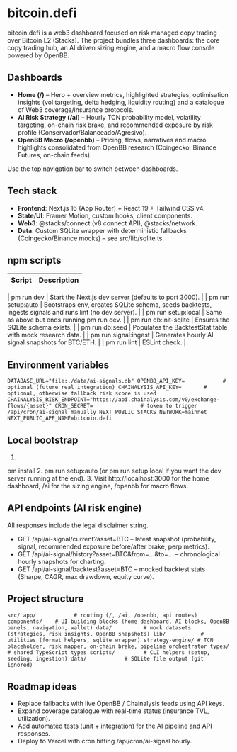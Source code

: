 ﻿# bitcoin.defi

bitcoin.defi is a web3 dashboard focused on risk managed copy trading over Bitcoin L2 (Stacks). The project bundles three dashboards: the core copy trading hub, an AI driven sizing engine, and a macro flow console powered by OpenBB.

## Dashboards

- **Home (/)** – Hero + overview metrics, highlighted strategies, optimisation insights (vol targeting, delta hedging, liquidity routing) and a catalogue of Web3 coverage/insurance protocols.
- **AI Risk Strategy (/ai)** – Hourly TCN probability model, volatility targeting, on-chain risk brake, and recommended exposure by risk profile (Conservador/Balanceado/Agresivo).
- **OpenBB Macro (/openbb)** – Pricing, flows, narratives and macro highlights consolidated from OpenBB research (Coingecko, Binance Futures, on-chain feeds). 

Use the top navigation bar to switch between dashboards.

## Tech stack

- **Frontend**: Next.js 16 (App Router) + React 19 + Tailwind CSS v4.
- **State/UI**: Framer Motion, custom hooks, client components.
- **Web3**: @stacks/connect (v8 connect API), @stacks/network.
- **Data**: Custom SQLite wrapper with deterministic fallbacks (Coingecko/Binance mocks) – see src/lib/sqlite.ts.

## npm scripts

| Script | Description |
| ------ | ----------- |
| 
pm run dev | Start the Next.js dev server (defaults to port 3000). |
| 
pm run setup:auto | Bootstraps env, creates SQLite schema, seeds backtests, ingests signals and runs lint (no dev server). |
| 
pm run setup:local | Same as above but ends running 
pm run dev. |
| 
pm run db:init-sqlite | Ensures the SQLite schema exists. |
| 
pm run db:seed | Populates the BacktestStat table with mock research data. |
| 
pm run signal:ingest | Generates hourly AI signal snapshots for BTC/ETH. |
| 
pm run lint | ESLint check. |

## Environment variables

`
DATABASE_URL="file:./data/ai-signals.db"
OPENBB_API_KEY=            # optional (future real integration)
CHAINALYSIS_API_KEY=       # optional, otherwise fallback risk score is used
CHAINALYSIS_RISK_ENDPOINT="https://api.chainalysis.com/v0/exchange-flows/{asset}"
CRON_SECRET=               # token to trigger /api/cron/ai-signal manually
NEXT_PUBLIC_STACKS_NETWORK=mainnet
NEXT_PUBLIC_APP_NAME=bitcoin.defi
`

## Local bootstrap

1. 
pm install
2. 
pm run setup:auto (or 
pm run setup:local if you want the dev server running at the end).
3. Visit http://localhost:3000 for the home dashboard, /ai for the sizing engine, /openbb for macro flows.

## API endpoints (AI risk engine)

All responses include the legal disclaimer string.

- GET /api/ai-signal/current?asset=BTC – latest snapshot (probability, signal, recommended exposure before/after brake, perp metrics).
- GET /api/ai-signal/history?asset=BTC&from=...&to=... – chronological hourly snapshots for charting.
- GET /api/ai-signal/backtest?asset=BTC – mocked backtest stats (Sharpe, CAGR, max drawdown, equity curve).

## Project structure

`
src/
  app/            # routing (/, /ai, /openbb, api routes)
  components/    # UI building blocks (home dashboard, AI blocks, OpenBB panels, navigation, wallet)
  data/          # mock datasets (strategies, risk insights, OpenBB snapshots)
  lib/           # utilities (format helpers, sqlite wrapper)
  strategy-engine/ # TCN placeholder, risk mapper, on-chain brake, pipeline orchestrator
  types/         # shared TypeScript types
scripts/         # CLI helpers (setup, seeding, ingestion)
data/            # SQLite file output (git ignored)
`

## Roadmap ideas

- Replace fallbacks with live OpenBB / Chainalysis feeds using API keys.
- Expand coverage catalogue with real-time status (insurance TVL, utilization).
- Add automated tests (unit + integration) for the AI pipeline and API responses.
- Deploy to Vercel with cron hitting /api/cron/ai-signal hourly.
